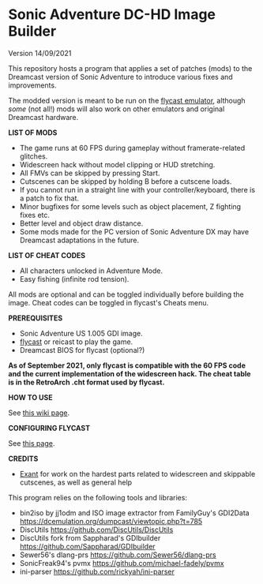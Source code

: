 # Sonic Adventure DC-HD Image Builder

Version 14/09/2021

This repository hosts a program that applies a set of patches (mods) to the Dreamcast version of Sonic Adventure to introduce various fixes and improvements.

The modded version is meant to be run on the [flycast emulator](https://flyinghead.github.io/flycast-builds), although *some* (not all!) mods will also work on other emulators and original Dreamcast hardware.

**LIST OF MODS**

- The game runs at 60 FPS during gameplay without framerate-related glitches.
- Widescreen hack without model clipping or HUD stretching.
- All FMVs can be skipped by pressing Start.
- Cutscenes can be skipped by holding B before a cutscene loads.
- If you cannot run in a straight line with your controller/keyboard, there is a patch to fix that.
- Minor bugfixes for some levels such as object placement, Z fighting fixes etc.
- Better level and object draw distance.
- Some mods made for the PC version of Sonic Adventure DX may have Dreamcast adaptations in the future.

**LIST OF CHEAT CODES**
- All characters unlocked in Adventure Mode.
- Easy fishing (infinite rod tension).


All mods are optional and can be toggled individually before building the image. Cheat codes can be toggled in flycast's Cheats menu.


**PREREQUISITES**

- Sonic Adventure US 1.005 GDI image.
- [flycast](https://flyinghead.github.io/flycast-builds/) or reicast to play the game.
- Dreamcast BIOS for flycast (optional?)

**As of September 2021, only flycast is compatible with the 60 FPS code and the current implementation of the widescreen hack. The cheat table is in the RetroArch .cht format used by flycast.**

**HOW TO USE**

See [this wiki page](https://github.com/PiKeyAr/sa1-dc-hd/wiki/Using-Sonic-Adventure-Image-Builder).

**CONFIGURING FLYCAST**

See [this page](https://github.com/PiKeyAr/sa1-dc-hd/wiki/Configuring-flycast-for-the-modded-image).

**CREDITS**

- [Exant](https://github.com/Exant64) for work on the hardest parts related to widescreen and skippable cutscenes, as well as general help

This program relies on the following tools and libraries:
- bin2iso by jj1odm and ISO image extractor from FamilyGuy's GDI2Data https://dcemulation.org/dumpcast/viewtopic.php?t=785
- DiscUtils https://github.com/DiscUtils/DiscUtils
- DiscUtils fork from Sappharad's GDIbuilder https://github.com/Sappharad/GDIbuilder
- Sewer56's dlang-prs https://github.com/Sewer56/dlang-prs
- SonicFreak94's pvmx https://github.com/michael-fadely/pvmx
- ini-parser https://github.com/rickyah/ini-parser
